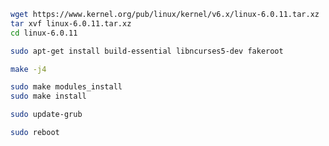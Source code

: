 ``` bash
wget https://www.kernel.org/pub/linux/kernel/v6.x/linux-6.0.11.tar.xz
tar xvf linux-6.0.11.tar.xz
cd linux-6.0.11
```

``` bash
sudo apt-get install build-essential libncurses5-dev fakeroot
```

``` bash
make -j4
```

``` bash
sudo make modules_install
sudo make install
```

``` bash
sudo update-grub
```

``` bash
sudo reboot
```
